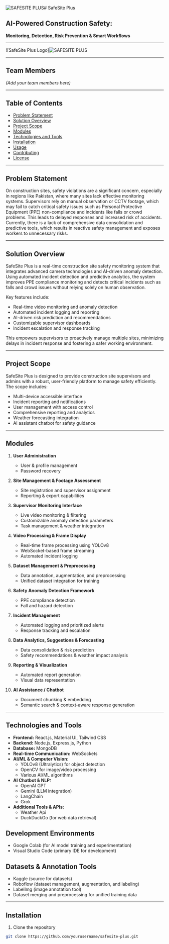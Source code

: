 ![SAFESITE PLUS](https://github.com/user-attachments/assets/a5b6cc59-6502-4b27-bab6-62c7f4538c3b)# SafeSite Plus

## AI-Powered Construction Safety:  
**Monitoring, Detection, Risk Prevention & Smart Workflows**

---

![SafeSite Plus Logo]![SAFESITE PLUS](https://github.com/user-attachments/assets/d939ed9a-5238-40e8-97ae-7e3a9d901587)


---

## Team Members
*(Add your team members here)*

---

## Table of Contents
- [Problem Statement](#problem-statement)  
- [Solution Overview](#solution-overview)  
- [Project Scope](#project-scope)  
- [Modules](#modules)  
- [Technologies and Tools](#technologies-and-tools)  
- [Installation](#installation)  
- [Usage](#usage)  
- [Contributing](#contributing)  
- [License](#license)  

---

## Problem Statement

On construction sites, safety violations are a significant concern, especially in regions like Pakistan, where many sites lack effective monitoring systems. Supervisors rely on manual observation or CCTV footage, which may fail to catch critical safety issues such as Personal Protective Equipment (PPE) non-compliance and incidents like falls or crowd problems. This leads to delayed responses and increased risk of accidents. Currently, there is a lack of comprehensive data consolidation and predictive tools, which results in reactive safety management and exposes workers to unnecessary risks.

---

## Solution Overview

SafeSite Plus is a real-time construction site safety monitoring system that integrates advanced camera technologies and AI-driven anomaly detection. Using automated incident detection and predictive analytics, the system improves PPE compliance monitoring and detects critical incidents such as falls and crowd issues without relying solely on human observation.

Key features include:  
- Real-time video monitoring and anomaly detection  
- Automated incident logging and reporting  
- AI-driven risk prediction and recommendations  
- Customizable supervisor dashboards  
- Incident escalation and response tracking  

This empowers supervisors to proactively manage multiple sites, minimizing delays in incident response and fostering a safer working environment.

---

## Project Scope

SafeSite Plus is designed to provide construction site supervisors and admins with a robust, user-friendly platform to manage safety efficiently. The scope includes:  
- Multi-device accessible interface  
- Incident reporting and notifications  
- User management with access control  
- Comprehensive reporting and analytics  
- Weather forecasting integration  
- AI assistant chatbot for safety guidance  

---

## Modules

1. **User Administration**  
   - User & profile management  
   - Password recovery  

2. **Site Management & Footage Assessment**  
   - Site registration and supervisor assignment  
   - Reporting & export capabilities  

3. **Supervisor Monitoring Interface**  
   - Live video monitoring & filtering  
   - Customizable anomaly detection parameters  
   - Task management & weather integration  

4. **Video Processing & Frame Display**  
   - Real-time frame processing using YOLOv8  
   - WebSocket-based frame streaming  
   - Automated incident logging  

5. **Dataset Management & Preprocessing**  
   - Data annotation, augmentation, and preprocessing  
   - Unified dataset integration for training  

6. **Safety Anomaly Detection Framework**  
   - PPE compliance detection  
   - Fall and hazard detection  

7. **Incident Management**  
   - Automated logging and prioritized alerts  
   - Response tracking and escalation  

8. **Data Analytics, Suggestions & Forecasting**  
   - Data consolidation & risk prediction  
   - Safety recommendations & weather impact analysis  

9. **Reporting & Visualization**  
   - Automated report generation  
   - Visual data representation  

10. **AI Assistance / Chatbot**  
    - Document chunking & embedding  
    - Semantic search & context-aware response generation  

---

## Technologies and Tools

- **Frontend:** React.js, Material UI, Tailwind CSS  
- **Backend:** Node.js, Express.js, Python  
- **Database:** MongoDB  
- **Real-time Communication:** WebSockets  
- **AI/ML & Computer Vision:**  
  - YOLOv8 (Ultralytics) for object detection  
  - OpenCV for image/video processing  
  - Various AI/ML algorithms  
- **AI Chatbot & NLP:**  
  - OpenAI GPT  
  - Gemini (LLM integration)  
  - LangChain
  - Grok 
- **Additional Tools & APIs:**  
  - Weather Api  
  - DuckDuckGo (for web data retrieval)  

## Development Environments

- Google Colab (for AI model training and experimentation)  
- Visual Studio Code (primary IDE for development)  

## Datasets & Annotation Tools

- Kaggle (source for datasets)  
- Roboflow (dataset management, augmentation, and labeling)  
- LabelImg (image annotation tool)  
- Dataset merging and preprocessing for unified training data  
---

## Installation

1. Clone the repository  
```bash
git clone https://github.com/yourusername/safesite-plus.git
